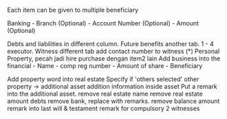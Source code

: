 Each item can be given to multiple beneficiary

Banking
    - Branch (Optional)
    - Account Number (Optional)
    - Amount (Optional)

Debts and liabilities in different column.
Future benefits another tab.
1 - 4 executor.
Witness different tab
add contact number to witness (*)
Personal Property, pecah jadi hire purchase dengan item2 lain
Add business into the financial
    - Name
    - comp reg number
    - Amount of share
    - Beneficiary

Add property word into real estate
Specify if 'others selected'
other property -> additional asset
addition information inside asset
Put a remark into the additional asset.
remove real estate name
remove real estate amount
debts remove bank, replace with remarks.
remove balance amount
remark into last will & testament
remark for compulsory 2 witnesses